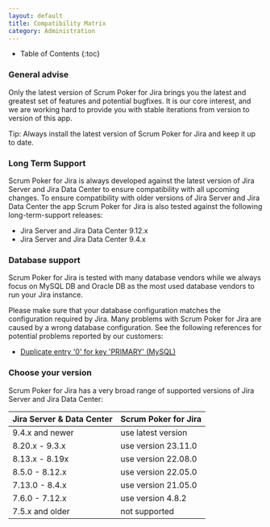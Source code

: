 ```yaml
---
layout: default
title: Compatibility Matrix
category: Administration
---
```


* Table of Contents
{:toc}

### General advise

Only the latest version of Scrum Poker for Jira brings you the latest and greatest set of features and potential bugfixes.
It is our core interest, and we are working hard to provide you with stable iterations from version to version of this app.

Tip: Always install the latest version of Scrum Poker for Jira and keep it up to date.

### Long Term Support

Scrum Poker for Jira is always developed against the latest version of Jira Server and Jira Data Center to ensure compatibility with all upcoming changes.
To ensure compatibility with older versions of Jira Server and Jira Data Center the app Scrum Poker for Jira is also tested against the following long-term-support releases:

* Jira Server and Jira Data Center 9.12.x
* Jira Server and Jira Data Center 9.4.x

### Database support

Scrum Poker for Jira is tested with many database vendors while we always focus on MySQL DB and Oracle DB as the most used database vendors to run your Jira instance.

Please make sure that your database configuration matches the configuration required by Jira.
Many problems with Scrum Poker for Jira are caused by a wrong database configuration.
See the following references for potential problems reported by our customers:

* [Duplicate entry '0' for key 'PRIMARY' (MySQL)](https://confluence.atlassian.com/jirakb/duplicate-entry-errors-in-logs-after-upgrading-jira-server-with-mysql-database-646251198.html)

### Choose your version

Scrum Poker for Jira has a very broad range of supported versions of Jira Server and Jira Data Center:

| Jira Server & Data Center | Scrum Poker for Jira |
|---------------------------|----------------------|
| 9.4.x and newer           | use latest version   |
| 8.20.x - 9.3.x            | use version 23.11.0  |
| 8.13.x - 8.19x            | use version 22.08.0  |
| 8.5.0 - 8.12.x            | use version 22.05.0  |
| 7.13.0 - 8.4.x            | use version 21.05.0  |
| 7.6.0 - 7.12.x            | use version 4.8.2    |
| 7.5.x and older           | not supported        |
